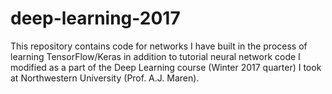 # deep-learning-2017
This repository contains code for networks I have built in the process of learning TensorFlow/Keras in addition to tutorial neural network code I modified as a part of the Deep Learning course (Winter 2017 quarter) I took at Northwestern University (Prof. A.J. Maren).

